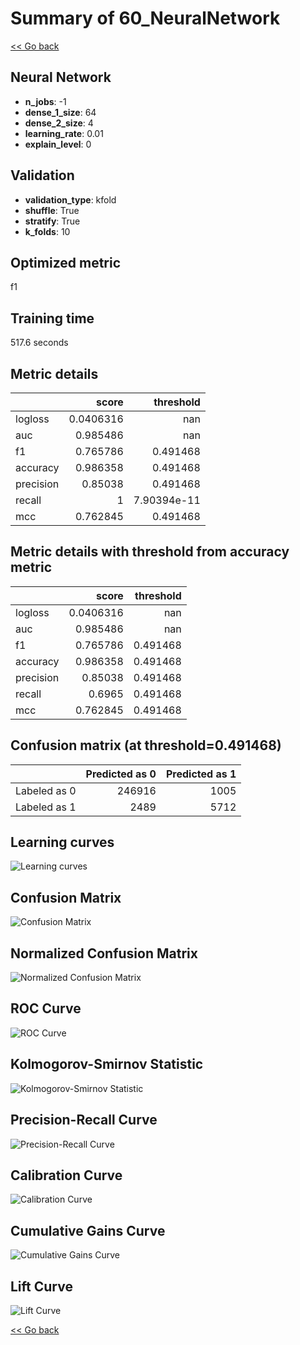 # Summary of 60_NeuralNetwork

[<< Go back](../README.md)


## Neural Network
- **n_jobs**: -1
- **dense_1_size**: 64
- **dense_2_size**: 4
- **learning_rate**: 0.01
- **explain_level**: 0

## Validation
 - **validation_type**: kfold
 - **shuffle**: True
 - **stratify**: True
 - **k_folds**: 10

## Optimized metric
f1

## Training time

517.6 seconds

## Metric details
|           |     score |     threshold |
|:----------|----------:|--------------:|
| logloss   | 0.0406316 | nan           |
| auc       | 0.985486  | nan           |
| f1        | 0.765786  |   0.491468    |
| accuracy  | 0.986358  |   0.491468    |
| precision | 0.85038   |   0.491468    |
| recall    | 1         |   7.90394e-11 |
| mcc       | 0.762845  |   0.491468    |


## Metric details with threshold from accuracy metric
|           |     score |   threshold |
|:----------|----------:|------------:|
| logloss   | 0.0406316 |  nan        |
| auc       | 0.985486  |  nan        |
| f1        | 0.765786  |    0.491468 |
| accuracy  | 0.986358  |    0.491468 |
| precision | 0.85038   |    0.491468 |
| recall    | 0.6965    |    0.491468 |
| mcc       | 0.762845  |    0.491468 |


## Confusion matrix (at threshold=0.491468)
|              |   Predicted as 0 |   Predicted as 1 |
|:-------------|-----------------:|-----------------:|
| Labeled as 0 |           246916 |             1005 |
| Labeled as 1 |             2489 |             5712 |

## Learning curves
![Learning curves](learning_curves.png)
## Confusion Matrix

![Confusion Matrix](confusion_matrix.png)


## Normalized Confusion Matrix

![Normalized Confusion Matrix](confusion_matrix_normalized.png)


## ROC Curve

![ROC Curve](roc_curve.png)


## Kolmogorov-Smirnov Statistic

![Kolmogorov-Smirnov Statistic](ks_statistic.png)


## Precision-Recall Curve

![Precision-Recall Curve](precision_recall_curve.png)


## Calibration Curve

![Calibration Curve](calibration_curve_curve.png)


## Cumulative Gains Curve

![Cumulative Gains Curve](cumulative_gains_curve.png)


## Lift Curve

![Lift Curve](lift_curve.png)



[<< Go back](../README.md)

